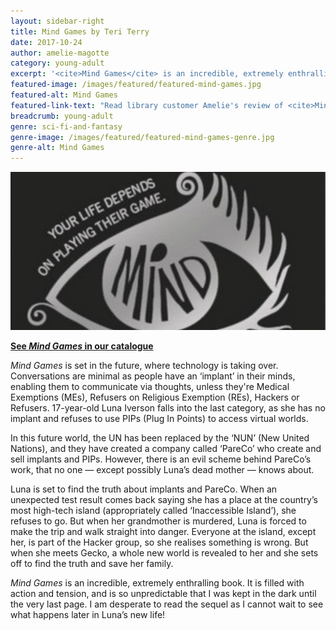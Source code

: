 ```yaml
---
layout: sidebar-right
title: Mind Games by Teri Terry
date: 2017-10-24
author: amelie-magotte
category: young-adult
excerpt: '<cite>Mind Games</cite> is an incredible, extremely enthralling book.'
featured-image: /images/featured/featured-mind-games.jpg
featured-alt: Mind Games
featured-link-text: "Read library customer Amelie's review of <cite>Mind Games</cite>, by Teri Terry."
breadcrumb: young-adult
genre: sci-fi-and-fantasy
genre-image: /images/featured/featured-mind-games-genre.jpg
genre-alt: Mind Games
---
```


![Mind Games](/images/featured/featured-mind-games.jpg)

**[See <cite>Mind Games</cite> in our catalogue](https://suffolk.spydus.co.uk/cgi-bin/spydus.exe/ENQ/OPAC/BIBENQ?BRN=17240883)**

<cite>Mind Games</cite> is set in the future, where technology is taking over. Conversations are minimal as people have an ‘implant’ in their minds, enabling them to communicate via thoughts, unless they're Medical Exemptions (MEs), Refusers on Religious Exemption (REs), Hackers or Refusers. 17-year-old Luna Iverson falls into the last category, as she has no implant and refuses to use PIPs (Plug In Points) to access virtual worlds.

In this future world, the UN has been replaced by the ‘NUN’ (New United Nations), and they have created a company called ‘PareCo’ who create and sell implants and PIPs. However, there is an evil scheme behind PareCo’s work, that no one — except possibly Luna’s dead mother — knows about.

Luna is set to find the truth about implants and PareCo. When an unexpected test result comes back saying she has a place at the country’s most high-tech island (appropriately called ‘Inaccessible Island’), she refuses to go. But when her grandmother is murdered, Luna is forced to make the trip and walk straight into danger. Everyone at the island, except her, is part of the Hacker group, so she realises something is wrong. But when she meets Gecko, a whole new world is revealed to her and she sets off to find the truth and save her family.

<cite>Mind Games</cite> is an incredible, extremely enthralling book. It is filled with action and tension, and is so unpredictable that I was kept in the dark until the very last page. I am desperate to read the sequel as I cannot wait to see what happens later in Luna’s new life!
